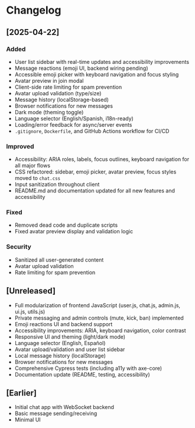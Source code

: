 # Changelog

## [2025-04-22]
### Added
- User list sidebar with real-time updates and accessibility improvements
- Message reactions (emoji UI, backend wiring pending)
- Accessible emoji picker with keyboard navigation and focus styling
- Avatar preview in join modal
- Client-side rate limiting for spam prevention
- Avatar upload validation (type/size)
- Message history (localStorage-based)
- Browser notifications for new messages
- Dark mode (theming toggle)
- Language selector (English/Spanish, i18n-ready)
- Loading/error feedback for async/server events
- `.gitignore`, `Dockerfile`, and GitHub Actions workflow for CI/CD

### Improved
- Accessibility: ARIA roles, labels, focus outlines, keyboard navigation for all major flows
- CSS refactored: sidebar, emoji picker, avatar preview, focus styles moved to `chat.css`
- Input sanitization throughout client
- README.md and documentation updated for all new features and accessibility

### Fixed
- Removed dead code and duplicate scripts
- Fixed avatar preview display and validation logic

### Security
- Sanitized all user-generated content
- Avatar upload validation
- Rate limiting for spam prevention

## [Unreleased]
- Full modularization of frontend JavaScript (user.js, chat.js, admin.js, ui.js, utils.js)
- Private messaging and admin controls (mute, kick, ban) implemented
- Emoji reactions UI and backend support
- Accessibility improvements: ARIA, keyboard navigation, color contrast
- Responsive UI and theming (light/dark mode)
- Language selector (English, Español)
- Avatar upload/validation and user list sidebar
- Local message history (localStorage)
- Browser notifications for new messages
- Comprehensive Cypress tests (including a11y with axe-core)
- Documentation update (README, testing, accessibility)

## [Earlier]
- Initial chat app with WebSocket backend
- Basic message sending/receiving
- Minimal UI
